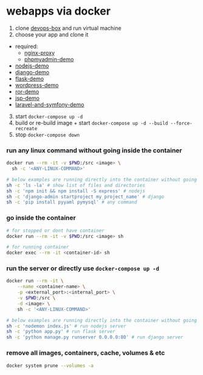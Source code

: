 # webapps via docker

1. clone [devops-box](https://github.com/salmanwaheed/devops-box) and run virtual machine
2. choose your app and clone it
  * required:
    * [nginx-proxy](https://github.com/salmanwaheed/nginx-proxy)
    * [phpmyadmin-demo](https://github.com/salmanwaheed/phpmyadmin-demo)
  * [nodejs-demo](https://github.com/salmanwaheed/nodejs-demo)
  * [django-demo](https://github.com/salmanwaheed/django-demo)
  * [flask-demo](https://github.com/salmanwaheed/flask-demo)
  * [wordpress-demo](https://github.com/salmanwaheed/wordpress-demo)
  * [ror-demo](https://github.com/salmanwaheed/ror-demo)
  * [jsp-demo](https://github.com/salmanwaheed/jsp-demo)
  * [laravel-and-symfony-demo](https://github.com/salmanwaheed/laravel-and-symfony-demo)
  <!-- * [spring-demo](https://github.com/salmanwaheed/spring-demo) -->
  <!-- * [golang-demo](https://github.com/salmanwaheed/golang-demo) -->
3. start `docker-compose up -d`
4. build or re-build image + start `docker-compose up -d --build --force-recreate`
5. stop `docker-compose down`

### run any linux command without going inside the container 
```bash
docker run --rm -it -v $PWD:/src <image> \
  sh -c '<ANY-LINUX-COMMAND>'

# below examples are running directly into the container without going inside
sh -c 'ls -la' # show list of files and directories
sh -c 'npm init && npm install -S express' # nodejs
sh -c 'django-admin startproject my_project_name' # django
sh -c 'pip install pyyaml pymysql' # any command
```

### go inside the container
```bash
# for stopped or dont have container
docker run --rm -it -v $PWD:/src <image> sh

# for running container
docker exec --rm -it <container-id> sh
```

### run the server or directly use `docker-compose up -d`
```bash
docker run --rm -it \
    --name <container-name> \
    -p <external_port>:<internal_port> \
    -v $PWD:/src \
    -d <image> \
    sh -c '<ANY-LINUX-COMMAND>'

# below examples are running directly into the container without going inside
sh -c 'nodemon index.js' # run nodejs server
sh -c 'python app.py' # run flask server
sh -c 'python manage.py runserver 0.0.0.0:80' # run django server
```

### remove all images, containers, cache, volumes & etc
```bash
docker system prune --volumes -a
```
